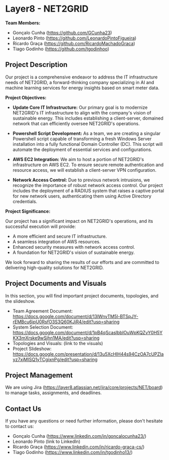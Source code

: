 # Layer8 - NET2GRID

**Team Members:**
- Gonçalo Cunha (https://github.com/GCunha23)
- Leonardo Pinto (https://github.com/LeonardoPintoFigueira)
- Ricardo Graça (https://github.com/RicardoMachadoGraca)
- Tiago Godinho (https://github.com/tgodinhoo)

## Project Description

Our project is a comprehensive endeavor to address the IT infrastructure needs of NET2GRID, a forward-thinking company specializing in AI and machine learning services for energy insights based on smart meter data.

**Project Objectives:**

- **Update Core IT Infrastructure:** Our primary goal is to modernize NET2GRID's IT infrastructure to align with the company's vision of sustainable energy. This includes establishing a client-server, domained network that can efficiently oversee NET2GRID's operations.

- **Powershell Script Development:** As a team, we are creating a singular Powershell script capable of transforming a fresh Windows Server installation into a fully functional Domain Controller (DC). This script will automate the deployment of essential services and configurations.

- **AWS EC2 Integration:** We aim to host a portion of NET2GRID's infrastructure on AWS EC2. To ensure secure remote authentication and resource access, we will establish a client-server VPN configuration.

- **Network Access Control:** Due to previous network intrusions, we recognize the importance of robust network access control. Our project includes the deployment of a RADIUS system that raises a captive portal for new network users, authenticating them using Active Directory credentials.

**Project Significance:**

Our project has a significant impact on NET2GRID's operations, and its successful execution will provide:

- A more efficient and secure IT infrastructure.
- A seamless integration of AWS resources.
- Enhanced security measures with network access control.
- A foundation for NET2GRID's vision of sustainable energy.

We look forward to sharing the results of our efforts and are committed to delivering high-quality solutions for NET2GRID.

## Project Documents and Visuals

In this section, you will find important project documents, topologies, and the slideshow.

- Team Agreement Document: https://docs.google.com/document/d/13lWnvTM5l-BTSpJY-rEMBcu6ipU0RsfO3S3Q60KJiR4/edit?usp=sharing
- System Selection Document: https://docs.google.com/document/d/1pB4qScaslbbIOuWpKQZvY0H5YKX3mXrske9wSjhn1MA/edit?usp=sharing
- Topologies and Visuals: (link to the visuals)
- Project Slideshow: https://docs.google.com/presentation/d/13u5XcHlH44s94CzOA7cUPZIayz7xjMISQ1yTCgixnPg/edit?usp=sharing

## Project Management

We are using Jira (https://layer8.atlassian.net/jira/core/projects/NET/board) to manage tasks, assignments, and deadlines.

## Contact Us

If you have any questions or need further information, please don't hesitate to contact us:
- Gonçalo Cunha (https://www.linkedin.com/in/goncalocunha23/)
- Leonardo Pinto (link to LinkedIn)
- Ricardo Graça (https://www.linkedin.com/in/ricardo-graca-cs/)
- Tiago Godinho (https://www.linkedin.com/in/tgodinho13/)
